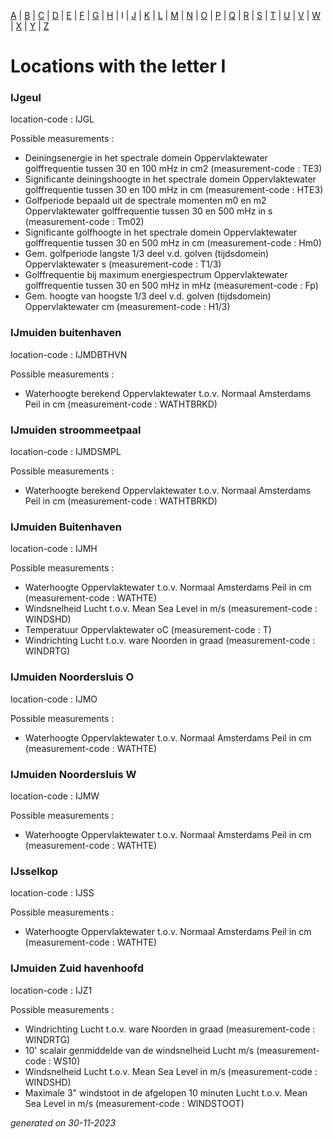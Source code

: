 [A](location_A.md) | [B](location_B.md) | [C](location_C.md) | [D](location_D.md) | [E](location_E.md) | [F](location_F.md) | [G](location_G.md) | [H](location_H.md) | I | [J](location_J.md) | [K](location_K.md) | [L](location_L.md) | [M](location_M.md) | [N](location_N.md) | [O](location_O.md) | [P](location_P.md) | [Q](location_Q.md) | [R](location_R.md) | [S](location_S.md) | [T](location_T.md) | [U](location_U.md) | [V](location_V.md) | [W](location_W.md) | [X](location_X.md) | [Y](location_Y.md) | [Z](location_Z.md)

# Locations with the letter I #


### IJgeul ###
location-code : IJGL

Possible measurements :
* Deiningsenergie in het spectrale domein Oppervlaktewater golffrequentie tussen 30 en 100 mHz in cm2 (measurement-code : TE3)
* Significante deiningshoogte in het spectrale domein Oppervlaktewater golffrequentie tussen 30 en 100 mHz in cm (measurement-code : HTE3)
* Golfperiode bepaald uit de spectrale momenten m0 en m2 Oppervlaktewater golffrequentie tussen 30 en 500 mHz in s (measurement-code : Tm02)
* Significante golfhoogte in het spectrale domein Oppervlaktewater golffrequentie tussen 30 en 500 mHz in cm (measurement-code : Hm0)
* Gem. golfperiode langste 1/3 deel v.d. golven (tijdsdomein) Oppervlaktewater s (measurement-code : T1/3)
* Golffrequentie bij maximum energiespectrum Oppervlaktewater golffrequentie tussen 30 en 500 mHz in mHz (measurement-code : Fp)
* Gem. hoogte van hoogste 1/3 deel v.d. golven (tijdsdomein) Oppervlaktewater cm (measurement-code : H1/3)

### IJmuiden buitenhaven ###
location-code : IJMDBTHVN

Possible measurements :
* Waterhoogte berekend Oppervlaktewater t.o.v. Normaal Amsterdams Peil in cm (measurement-code : WATHTBRKD)

### IJmuiden stroommeetpaal ###
location-code : IJMDSMPL

Possible measurements :
* Waterhoogte berekend Oppervlaktewater t.o.v. Normaal Amsterdams Peil in cm (measurement-code : WATHTBRKD)

### IJmuiden Buitenhaven ###
location-code : IJMH

Possible measurements :
* Waterhoogte Oppervlaktewater t.o.v. Normaal Amsterdams Peil in cm (measurement-code : WATHTE)
* Windsnelheid Lucht t.o.v. Mean Sea Level in m/s (measurement-code : WINDSHD)
* Temperatuur Oppervlaktewater oC (measurement-code : T)
* Windrichting Lucht t.o.v. ware Noorden in graad (measurement-code : WINDRTG)

### IJmuiden Noordersluis O ###
location-code : IJMO

Possible measurements :
* Waterhoogte Oppervlaktewater t.o.v. Normaal Amsterdams Peil in cm (measurement-code : WATHTE)

### IJmuiden Noordersluis W ###
location-code : IJMW

Possible measurements :
* Waterhoogte Oppervlaktewater t.o.v. Normaal Amsterdams Peil in cm (measurement-code : WATHTE)

### IJsselkop ###
location-code : IJSS

Possible measurements :
* Waterhoogte Oppervlaktewater t.o.v. Normaal Amsterdams Peil in cm (measurement-code : WATHTE)

### IJmuiden Zuid havenhoofd ###
location-code : IJZ1

Possible measurements :
* Windrichting Lucht t.o.v. ware Noorden in graad (measurement-code : WINDRTG)
* 10' scalair genmiddelde van de windsnelheid Lucht m/s (measurement-code : WS10)
* Windsnelheid Lucht t.o.v. Mean Sea Level in m/s (measurement-code : WINDSHD)
* Maximale 3" windstoot in de afgelopen 10 minuten Lucht t.o.v. Mean Sea Level in m/s (measurement-code : WINDSTOOT)


_generated on 30-11-2023_